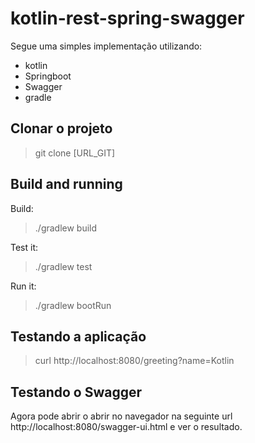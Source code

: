 # kotlin-rest-spring-swagger
Segue uma simples implementação utilizando:
- kotlin
- Springboot
- Swagger
- gradle

## Clonar o projeto
> git clone [URL_GIT]


## Build and running
Build:
>./gradlew build

Test it:
>./gradlew test

Run it:
>./gradlew bootRun

## Testando a aplicação
> curl http://localhost:8080/greeting?name=Kotlin

## Testando o Swagger
Agora pode abrir o abrir no navegador na seguinte url http://localhost:8080/swagger-ui.html e ver o resultado.